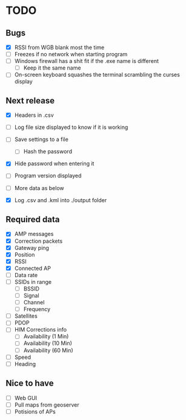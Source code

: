 # TODO

## Bugs
- [x] RSSI from WGB blank most the time
- [ ] Freezes if no network when starting program
- [ ] Windows firewall has a shit fit if the .exe name is different
    - [ ] Keep it the same name
- [ ] On-screen keyboard squashes the terminal scrambling the curses display

## Next release
- [x] Headers in .csv 
- [ ] Log file size displayed to know if it is working
- [ ] Save settings to a file
    - [ ] Hash the password
- [x] Hide password when entering it
- [ ] Program version displayed
- [ ] More data as below
- [x] Log .csv and .kml into ./output folder


## Required data
- [x] AMP messages
- [x] Correction packets
- [x] Gateway ping
- [x] Position
- [x] RSSI
- [x] Connected AP
- [ ] Data rate
- [ ] SSIDs in range
    - [ ] BSSID
    - [ ] Signal
    - [ ] Channel
    - [ ] Frequency
- [ ] Satellites
- [ ] PDOP
- [ ] HIM Corrections info
    - [ ] Availability (1 Min)
    - [ ] Availability (10 Min)
    - [ ] Availability (60 Min)
- [ ] Speed
- [ ] Heading

## Nice to have
- [ ] Web GUI
- [ ] Pull maps from geoserver
- [ ] Potisions of APs
